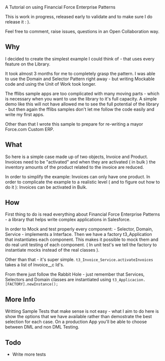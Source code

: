 A Tutorial on using Financial Force Enterprise Patterns

This is work in progress, released early to validate and to make sure I do release it : ). 

Feel free to comment, raise issues, questions in an Open Collaboration way.

## Why

I decided to create the simplest example I could think of - that uses every feature on the Library.

It took almost 3 months for me to completely grasp the pattern. I was able to use the Domain and Selector Pattern right away - but writing Mockable code and using the Unit of Work took longer.

The fflibs sample apps are too complicated with many moving parts - which is necessary when you want to use the library to it's full capacity. A simple demo like this will not have allowed me to see the full potential of the library - but then again the fflibs samples don't let me follow the code easily and write my first apps.

Other than that I wrote this sample to prepare for re-writing a mayor Force.com Custom ERP.

## What

So here is a simple case made up of two objects, Invoice and Product. Invoices need to be "activated" and when they are activated ( in bulk ) the inventory amounts of the product related to the invoice are reduced.

In order to simplify the example: Invoices can only have one product. In order to complicate the example to a realistic level ( and to figure out how to do it ): Invoices can be activated in Bulk.

## How

First thing to do is read everything about Financial Force Enterprise Patterns - a library that helps write complex applications in Salesforce.

In order to Mock and test properly every component: - Selector, Domain, Service - implements a Interface. Then we have a factory t3_Application that instantiates each component. This makes it possible to mock them and do real unit testing of each component. ( In unit test's we tell the factory to instantiate mocks instead of the real classes ).

Other than that - it's super simple. `t3_Invoice_Service.activateInvoices` takes a list of Invoice__c Id's.

From there just follow the Rabbit Hole - just remember that Services, Selectors and Domain classes are instantiated using `t3_Applicacion.[FACTORY].newInstance();`


## More Info

Writting Sample Tests that make sense is not easy - what I aim to do here is show the options that we have available rather than demostrate the best selection for each case. On a production App you'll be able to choose between DML and non DML Testing.

## Todo
- Write more tests


